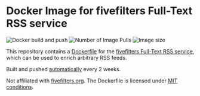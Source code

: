 # Docker Image for fivefilters Full-Text RSS service

![Docker build and push](https://github.com/heussd/fivefilters-full-text-rss-docker/workflows/Docker%20build%20and%20push/badge.svg)
![Number of Image Pulls](https://img.shields.io/docker/pulls/heussd/fivefilters-full-text-rss)
![Image size](https://img.shields.io/docker/image-size/heussd/fivefilters-full-text-rss/latest)

This repository contains a [Dockerfile](Dockerfile) for the [fivefilters Full-Text RSS service](http://fivefilters.org/content-only/), which can be used to enrich arbitrary RSS feeds.

Built and pushed [automatically](.github/workflows/build-and-push.yml) every 2 weeks.

Not affiliated with [fivefilters.org](http://fivefilters.org/). The Dockerfile is licensed under [MIT conditions](LICENSE).
